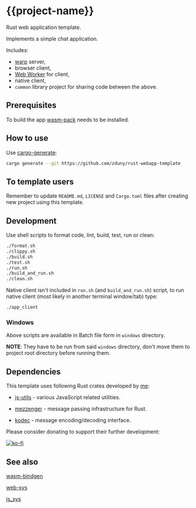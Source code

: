 # {{project-name}}

Rust web application template.

Implements a simple chat application.

Includes:
- [warp](https://github.com/seanmonstar/warp) server,
- browser client,
- [Web Worker](https://developer.mozilla.org/en-US/docs/Web/API/Web_Workers_API/Using_web_workers) for client,
- native client,
- `common` library project for sharing code between the above.


## Prerequisites

To build the app [wasm-pack](https://rustwasm.github.io/wasm-pack) needs to be installed.

## How to use

Use [cargo-generate](https://github.com/cargo-generate/cargo-generate):

```bash
cargo generate --git https://github.com/zduny/rust-webapp-template
```

## To template users

Remember to update `README.md`, `LICENSE` and `Cargo.toml` files after creating new project using this template. 

## Development

Use shell scripts to format code, lint, build, test, run or clean:

```bash
./format.sh
./clippy.sh
./build.sh
./test.sh
./run.sh
./build_and_run.sh
./clean.sh
```

Native client isn't included in `run.sh` (and `build_and_run.sh`) script,
to run native client (most likely in another terminal window/tab) type:

```bash
./app_client
```

### Windows 

Above scripts are available in Batch file form in `windows` directory.

**NOTE**: They have to be run from said `windows` directory, don't move them to project root directory before running them.

## Dependencies

This template uses following Rust crates developed by [me](https://github.com/zduny):

- [js-utils](https://github.com/zduny/js-utils) - various JavaScript related utilities.

- [mezzenger](https://github.com/zduny/mezzenger) - message passing infrastructure for Rust.

- [kodec](https://github.com/zduny/kodec) - message encoding/decoding interface.

Please consider donating to support their further development:

[![ko-fi](https://ko-fi.com/img/githubbutton_sm.svg)](https://ko-fi.com/O5O31JYZ4)

## See also

[wasm-bindgen](https://github.com/rustwasm/wasm-bindgen)

[web-sys](https://rustwasm.github.io/wasm-bindgen/web-sys/index.html)

[js_sys](https://docs.rs/js-sys/latest/js_sys/)
